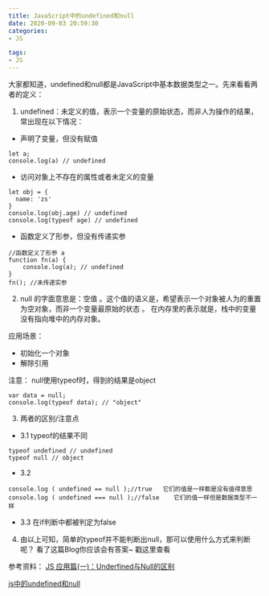 ```yaml
---
title: JavaScript中的undefined和null
date: 2020-09-03 20:59:30
categories:
- JS

tags:
- JS
---
```


大家都知道，undefined和null都是JavaScript中基本数据类型之一。先来看看两者的定义：
1. undefined：未定义的值，表示一个变量的原始状态，而非人为操作的结果，常出现在以下情况：
- 声明了变量，但没有赋值
```
let a;
console.log(a) // undefined
```
- 访问对象上不存在的属性或者未定义的变量
```
let obj = {
  name: 'zs'
}
console.log(obj.age) // undefined
console.log(typeof age) // undefined
```
- 函数定义了形参，但没有传递实参
```
//函数定义了形参 a
function fn(a) {
    console.log(a); // undefined
}
fn(); //未传递实参
```


2. null 的字面意思是：空值 。这个值的语义是，希望表示一个对象被人为的重置为空对象，而非一个变量最原始的状态 。 在内存里的表示就是，栈中的变量没有指向堆中的内存对象。

应用场景：
- 初始化一个对象
- 解除引用

注意：
null使用typeof时，得到的结果是object
```
var data = null;
console.log(typeof data); // "object"
```

3. 两者的区别/注意点
- 3.1 typeof的结果不同
```
typeof undefined // undefined
typeof null // object
```
- 3.2
```
console.log ( undefined == null );//true   它们的值是一样都是没有值得意思
console.log ( undefined === null );//false    它们的值一样但是数据类型不一样
```
- 3.3 在if判断中都被判定为false

4. 由以上可知，简单的typeof并不能判断出null，那可以使用什么方式来判断呢？
看了这篇Blog你应该会有答案~
戳这里查看

参考资料：
[JS 应用篇(一)：Underfined与Null的区别](https://blog.csdn.net/madman0621/article/details/82932641)

[js中的undefined和null](https://www.cnblogs.com/zhuangwf/p/11124079.html "js中的undefined和null")

